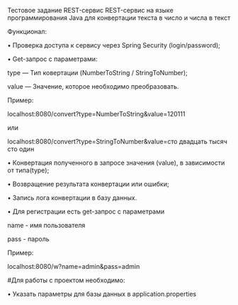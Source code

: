 Тестовое задание REST-сервис
REST-сервис на языке программирования Java для конвертации текста в число и
числа в текст


Функционал:

  • Проверка доступа к сервису через Spring Security (login/password);

  • Get-запрос с параметрами:

  type — Тип ковертации (NumberToString / StringToNumber);
  
  value — Значение, которое необходимо преобразовать.
  
  Пример:
  
  localhost:8080/convert?type=NumberToString&value=120111
  
  или
  
  localhost:8080/convert?type=StringToNumber&value=сто двадцать тысяч сто один
  
  
• Конвертация полученного в запросе значения (value), в зависимости от типа(type);

• Возвращение результата конвертации или ошибки;

• Запись лога конвертации в базу данных.

• Для регистрации есть get-запрос с параметрами

name - имя пользователя

pass - пароль

Пример:

localhost:8080/w?name=admin&pass=admin

#Для работы с проектом необходимо:

• Указать параметры для базы данных в application.properties
